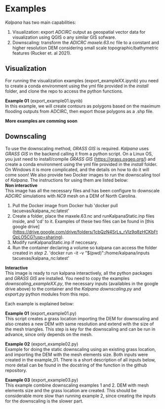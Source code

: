 # Examples

*Kalpana* has two main capabilities:

1. Visualization: export *ADCIRC* output as geospatial vector data for visualization using QGIS o any similar GIS sofware.
2. Downscaling: transform the *ADICRC* *maxele.63.nc* file to a constant and higher resolution DEM considering small scale topographic/bathymetric features (Rucker et. al 2021).

## Visualization
For running the visualization examples (export_exampleXX.ipynb) you need to create a conda environment using the yml file provided in the *install* folder, and clone the repo to access the python functions.

**Example 01** (export_example01.ipynb)<br>
In this example, we will create contours as polygons based on the maximum flooding outputs from ADCIRC,
then export those polygons as a .shp file.

**More examples are comming soon**

## Downscaling

To use the downscaling method, *GRASS GIS* is required. *Kalpana* uses *GRASS GIS* in the backend calling it from a python script. On a Linux OS, you just need to install/compile *GRASS GIS* (https://grass.osgeo.org/) and create a conda environment using the yml file provided in the *install* folder. On Windows it is more complicated, and the details on how to do it will come soon!
We also provide two Docker images to run the downscaling tool of *Kalpana*. The instructions for using them are listed below:
<br>
**Non interactive**<br>
This image has all the necessary files and has been configure to downscale *ADCIRC* simulations with *NC9* mesh on a DEM of North Carolina.
1. Pull the Docker image from Docker hub
'docker pull tacuevas/kalpana_nc:latest'
2. Create a folder, place the maxele.63.nc and runKalpanaStatic.inp files inside, and 'cd' to it. Examples of these two files can be found in [this google drive] (https://drive.google.com/drive/folders/1cbQzN4SrLs_rVlz9q8zHCKbFtQpLO5CG?usp=sharing).
3. Modify runKalpanaStatic.inp if neccesary.
4. Run the container declaring a volume so kalpana can access the folder created in *step 2*.
'docker run -it -v "$(pwd)":/home/kalpana/inputs tacuevas/kalpana_nc:latest'

**Interactive**<br>
This image is ready to run kalpana interactively, all the python packages and *GRASS GIS* are installed. You need to copy the examples *downscaling_exampleXX.py*, the necessary inputs (availables in the google drive above) to the container and the *Kalpana* *downscaling.py* and *export.py* python modules from this repo.

Each example is explained below:

**Example 01** (export_example01.py)<br>
This script creates a grass location importing the DEM for downscaling and also creates a new DEM with same resolution and extend with the size of the mesh triangles. This step is key for the downscaling and can be run in advance, since only depends on the mesh.

**Example 02** (export_example02.py)<br>
Example for doing the static downscaling using an existing grass location, and importing the DEM with the mesh elements size. Both inputs were created in the example_01. There is a short description of all inputs below, more detail can be found in the docstring of the function in the github repository.

**Example 03** (export_example03.py)<br>
This example combine downscaling examples 1 and 2. DEM with mesh elements size and the grass location are created. This should be considerable more slow than running example 2, since creating the inputs for the downscaling is the slower part.
